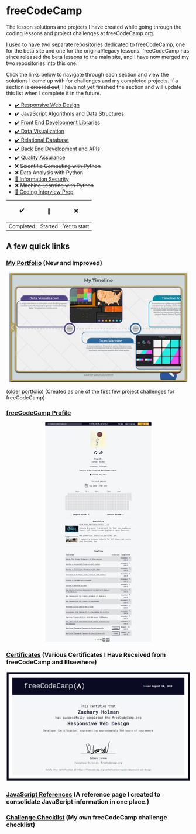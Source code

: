 # freeCodeCamp

The lesson solutions and projects I have created while going through the coding lessons and project challenges at freeCodeCamp.org.

I used to have two separate repositories dedicated to freeCodeCamp, one for the beta site and one for the original/legacy lessons. freeCodeCamp has since released the beta lessons to the main site, and I have now merged my two repositories into this one.

Click the links below to navigate through each section and view the solutions I came up with for challenges and my completed projects. If a section is ~~crossed out~~, I have not yet finished the section and will update this list when I complete it in the future.

- [✔️ Responsive Web Design](./Responsive%20Web%20Design/README.md#responsive-web-design)
- [✔️ JavaScript Algorithms and Data Structures](./JavaScript%20Algorithms%20and%20Data%20Structures/README.md#javascript-algorithms-and-data-structures)
- [✔️ Front End Development Libraries](./Front%20End%20Development%20Libraries/README.md#front-end-libraries)
- [✔️ Data Visualization](./Data%20Visualization/README.md#data-visualization)
- [✔️ Relational Database](./Relational%20Database/README.md#relational-database)
- [✔️ Back End Development and APIs](./Back%20End%20Development%20and%20APIs/README.md#back-end-development-and-apis)
- [✔️ Quality Assurance](./Quality%20Assurance/README.md#quality-assurance)
- ❌ ~~Scientific Computing with Python~~
- ❌ ~~Data Analysis with Python~~
- [🚧 Information Security](./Information%20Security/README.md#information-security)
- ❌ ~~Machine Learning with Python~~
- [🚧 Coding Interview Prep](./Coding%20Interview%20Prep/README.md#coding-interview-prep)

|<p align="center">✔️</p>|<p align="center">🚧</p>|<p align="center">❌</p>|
|---|---|---
|Completed|Started|Yet to start|

## A few quick links

### [My Portfolio](https://zachary-holman.netlify.app/) (New and Improved)

<p align="center"><a href="https://zachary-holman.netlify.app/" target="_blank"><img src="Images/screenshots/screenshot-timeline-portfolio.jpg" height="300" alt="Screenshot of my portfolio page."/></a></p>

[(older portfolio)](https://github.com/Squibs/Squibs.github.io#my-portfolio) (Created as one of the first few project challenges for freeCodeCamp)

### [freeCodeCamp Profile](https://www.freecodecamp.org/squibs)

<p align="center"><a href="https://www.freecodecamp.org/squibs" target="_blank"><img src="Images/screenshots/screenshot-freeCodeCamp-profile-updated.png" height="600" alt="Screenshot of my freeCodeCamp profile."/></a></p>

### [Certificates](./Images/certificates#certificates) (Various Certificates I Have Received from freeCodeCamp and Elsewhere)

<p align="center"><a href="./Images/certificates#certificates" target="_blank"><img src="Images/certificates/my-responsive-web-design-certificate-updated.png" height="300" alt="Screenshot of my Responsive Web Design Certificate from freeCodeCamp"/></a></p>

### [JavaScript References](./JavaScript%20References.md#javascript-references) (A reference page I created to consolidate JavaScript information in one place.)

### [Challenge Checklist](./Challenge%20Checklist.md#freecodecamp-challenge-checklist) (My own freeCodeCamp challenge checklist)
